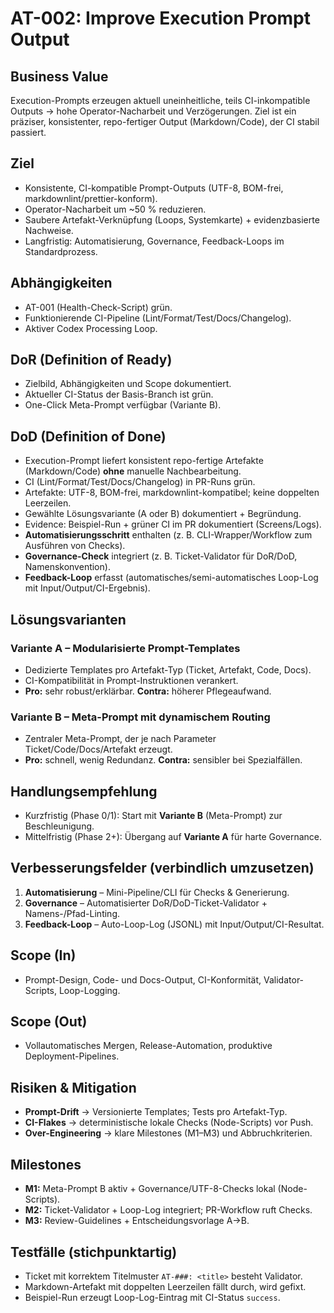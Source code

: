 # AT-002: Improve Execution Prompt Output

## Business Value

Execution-Prompts erzeugen aktuell uneinheitliche, teils CI-inkompatible Outputs → hohe Operator-Nacharbeit und Verzögerungen. Ziel ist ein präziser, konsistenter, repo-fertiger Output (Markdown/Code), der CI stabil passiert.

## Ziel

- Konsistente, CI-kompatible Prompt-Outputs (UTF-8, BOM-frei, markdownlint/prettier-konform).
- Operator-Nacharbeit um ~50 % reduzieren.
- Saubere Artefakt-Verknüpfung (Loops, Systemkarte) + evidenzbasierte Nachweise.
- Langfristig: Automatisierung, Governance, Feedback-Loops im Standardprozess.

## Abhängigkeiten

- AT-001 (Health-Check-Script) grün.
- Funktionierende CI-Pipeline (Lint/Format/Test/Docs/Changelog).
- Aktiver Codex Processing Loop.

## DoR (Definition of Ready)

- Zielbild, Abhängigkeiten und Scope dokumentiert.
- Aktueller CI-Status der Basis-Branch ist grün.
- One-Click Meta-Prompt verfügbar (Variante B).

## DoD (Definition of Done)

- Execution-Prompt liefert konsistent repo-fertige Artefakte (Markdown/Code) **ohne** manuelle Nachbearbeitung.
- CI (Lint/Format/Test/Docs/Changelog) in PR-Runs grün.
- Artefakte: UTF-8, BOM-frei, markdownlint-kompatibel; keine doppelten Leerzeilen.
- Gewählte Lösungsvariante (A oder B) dokumentiert + Begründung.
- Evidence: Beispiel-Run + grüner CI im PR dokumentiert (Screens/Logs).
- **Automatisierungsschritt** enthalten (z. B. CLI-Wrapper/Workflow zum Ausführen von Checks).
- **Governance-Check** integriert (z. B. Ticket-Validator für DoR/DoD, Namenskonvention).
- **Feedback-Loop** erfasst (automatisches/semi-automatisches Loop-Log mit Input/Output/CI-Ergebnis).

## Lösungsvarianten

### Variante A – Modularisierte Prompt-Templates

- Dedizierte Templates pro Artefakt-Typ (Ticket, Artefakt, Code, Docs).
- CI-Kompatibilität in Prompt-Instruktionen verankert.
- **Pro:** sehr robust/erklärbar. **Contra:** höherer Pflegeaufwand.

### Variante B – Meta-Prompt mit dynamischem Routing

- Zentraler Meta-Prompt, der je nach Parameter Ticket/Code/Docs/Artefakt erzeugt.
- **Pro:** schnell, wenig Redundanz. **Contra:** sensibler bei Spezialfällen.

## Handlungsempfehlung

- Kurzfristig (Phase 0/1): Start mit **Variante B** (Meta-Prompt) zur Beschleunigung.
- Mittelfristig (Phase 2+): Übergang auf **Variante A** für harte Governance.

## Verbesserungsfelder (verbindlich umzusetzen)

1. **Automatisierung** – Mini-Pipeline/CLI für Checks & Generierung.
2. **Governance** – Automatisierter DoR/DoD-Ticket-Validator + Namens-/Pfad-Linting.
3. **Feedback-Loop** – Auto-Loop-Log (JSONL) mit Input/Output/CI-Resultat.

## Scope (In)

- Prompt-Design, Code- und Docs-Output, CI-Konformität, Validator-Scripts, Loop-Logging.

## Scope (Out)

- Vollautomatisches Mergen, Release-Automation, produktive Deployment-Pipelines.

## Risiken & Mitigation

- **Prompt-Drift** → Versionierte Templates; Tests pro Artefakt-Typ.
- **CI-Flakes** → deterministische lokale Checks (Node-Scripts) vor Push.
- **Over-Engineering** → klare Milestones (M1–M3) und Abbruchkriterien.

## Milestones

- **M1:** Meta-Prompt B aktiv + Governance/UTF-8-Checks lokal (Node-Scripts).
- **M2:** Ticket-Validator + Loop-Log integriert; PR-Workflow ruft Checks.
- **M3:** Review-Guidelines + Entscheidungsvorlage A→B.

## Testfälle (stichpunktartig)

- Ticket mit korrektem Titelmuster `AT-###: <title>` besteht Validator.
- Markdown-Artefakt mit doppelten Leerzeilen fällt durch, wird gefixt.
- Beispiel-Run erzeugt Loop-Log-Eintrag mit CI-Status `success`.
